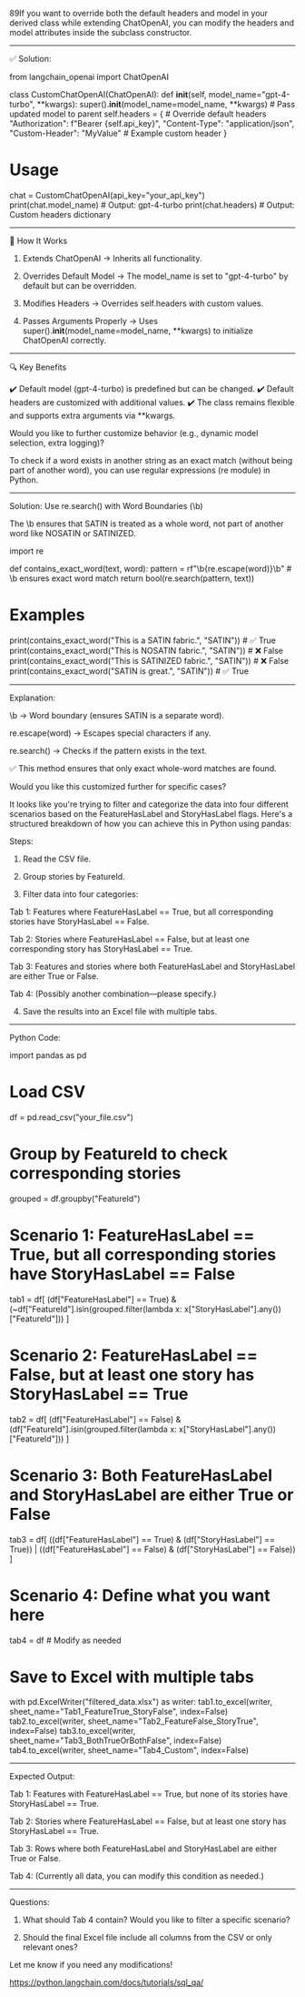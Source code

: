 89If you want to override both the default headers and model in your derived class while extending ChatOpenAI, you can modify the headers and model attributes inside the subclass constructor.


---

✅ Solution:

from langchain_openai import ChatOpenAI

class CustomChatOpenAI(ChatOpenAI):
    def __init__(self, model_name="gpt-4-turbo", **kwargs):
        super().__init__(model_name=model_name, **kwargs)  # Pass updated model to parent
        self.headers = {  # Override default headers
            "Authorization": f"Bearer {self.api_key}",
            "Content-Type": "application/json",
            "Custom-Header": "MyValue"  # Example custom header
        }

# Usage
chat = CustomChatOpenAI(api_key="your_api_key")
print(chat.model_name)  # Output: gpt-4-turbo
print(chat.headers)     # Output: Custom headers dictionary


---

🔹 How It Works

1. Extends ChatOpenAI → Inherits all functionality.


2. Overrides Default Model → The model_name is set to "gpt-4-turbo" by default but can be overridden.


3. Modifies Headers → Overrides self.headers with custom values.


4. Passes Arguments Properly → Uses super().__init__(model_name=model_name, **kwargs) to initialize ChatOpenAI correctly.




---

🔍 Key Benefits

✔️ Default model (gpt-4-turbo) is predefined but can be changed.
✔️ Default headers are customized with additional values.
✔️ The class remains flexible and supports extra arguments via **kwargs.

Would you like to further customize behavior (e.g., dynamic model selection, extra logging)?






To check if a word exists in another string as an exact match (without being part of another word), you can use regular expressions (re module) in Python.


---

Solution: Use re.search() with Word Boundaries (\b)

The \b ensures that SATIN is treated as a whole word, not part of another word like NOSATIN or SATINIZED.

import re

def contains_exact_word(text, word):
    pattern = rf"\b{re.escape(word)}\b"  # \b ensures exact word match
    return bool(re.search(pattern, text))

# Examples
print(contains_exact_word("This is a SATIN fabric.", "SATIN"))    # ✅ True
print(contains_exact_word("This is NOSATIN fabric.", "SATIN"))    # ❌ False
print(contains_exact_word("This is SATINIZED fabric.", "SATIN"))  # ❌ False
print(contains_exact_word("SATIN is great.", "SATIN"))            # ✅ True


---

Explanation:

\b → Word boundary (ensures SATIN is a separate word).

re.escape(word) → Escapes special characters if any.

re.search() → Checks if the pattern exists in the text.


✅ This method ensures that only exact whole-word matches are found.

Would you like this customized further for specific cases?









It looks like you're trying to filter and categorize the data into four different scenarios based on the FeatureHasLabel and StoryHasLabel flags. Here's a structured breakdown of how you can achieve this in Python using pandas:

Steps:

1. Read the CSV file.


2. Group stories by FeatureId.


3. Filter data into four categories:

Tab 1: Features where FeatureHasLabel == True, but all corresponding stories have StoryHasLabel == False.

Tab 2: Stories where FeatureHasLabel == False, but at least one corresponding story has StoryHasLabel == True.

Tab 3: Features and stories where both FeatureHasLabel and StoryHasLabel are either True or False.

Tab 4: (Possibly another combination—please specify.)



4. Save the results into an Excel file with multiple tabs.




---

Python Code:

import pandas as pd

# Load CSV
df = pd.read_csv("your_file.csv")

# Group by FeatureId to check corresponding stories
grouped = df.groupby("FeatureId")

# Scenario 1: FeatureHasLabel == True, but all corresponding stories have StoryHasLabel == False
tab1 = df[
    (df["FeatureHasLabel"] == True) & 
    (~df["FeatureId"].isin(grouped.filter(lambda x: x["StoryHasLabel"].any())["FeatureId"]))
]

# Scenario 2: FeatureHasLabel == False, but at least one story has StoryHasLabel == True
tab2 = df[
    (df["FeatureHasLabel"] == False) & 
    (df["FeatureId"].isin(grouped.filter(lambda x: x["StoryHasLabel"].any())["FeatureId"]))
]

# Scenario 3: Both FeatureHasLabel and StoryHasLabel are either True or False
tab3 = df[
    ((df["FeatureHasLabel"] == True) & (df["StoryHasLabel"] == True)) |
    ((df["FeatureHasLabel"] == False) & (df["StoryHasLabel"] == False))
]

# Scenario 4: Define what you want here
tab4 = df  # Modify as needed

# Save to Excel with multiple tabs
with pd.ExcelWriter("filtered_data.xlsx") as writer:
    tab1.to_excel(writer, sheet_name="Tab1_FeatureTrue_StoryFalse", index=False)
    tab2.to_excel(writer, sheet_name="Tab2_FeatureFalse_StoryTrue", index=False)
    tab3.to_excel(writer, sheet_name="Tab3_BothTrueOrBothFalse", index=False)
    tab4.to_excel(writer, sheet_name="Tab4_Custom", index=False)


---

Expected Output:

Tab 1: Features with FeatureHasLabel == True, but none of its stories have StoryHasLabel == True.

Tab 2: Stories where FeatureHasLabel == False, but at least one story has StoryHasLabel == True.

Tab 3: Rows where both FeatureHasLabel and StoryHasLabel are either True or False.

Tab 4: (Currently all data, you can modify this condition as needed.)



---

Questions:

1. What should Tab 4 contain? Would you like to filter a specific scenario?


2. Should the final Excel file include all columns from the CSV or only relevant ones?



Let me know if you need any modifications!



https://python.langchain.com/docs/tutorials/sql_qa/
